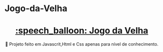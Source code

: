 # Jogo-da-Velha
<h1 align="center">
    <a href="https://pt-br.reactjs.org/">:speech_balloon: Jogo da Velha</a>
</h1>
<p align="center">🚀 Projeto feito em Javascrit,Html e Css apenas para nível de conhecimento.</p>
